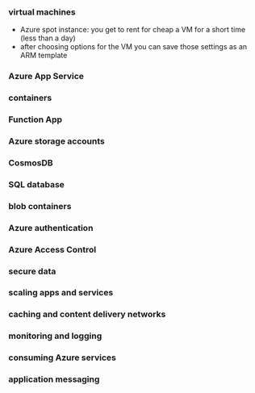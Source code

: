 ### virtual machines
- Azure spot instance: you get to rent for cheap a VM for a short time (less than a day)
- after choosing options for the VM you can save those settings as an ARM template

### Azure App Service


### containers


### Function App


### Azure storage accounts


### CosmosDB


### SQL database


### blob containers


### Azure authentication


### Azure Access Control


### secure data


### scaling apps and services


### caching and content delivery networks


### monitoring and logging


### consuming Azure services


### application messaging


